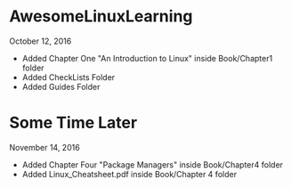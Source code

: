 # AwesomeLinuxLearning
October 12, 2016 
- Added Chapter One "An Introduction to Linux" inside Book/Chapter1 folder
- Added CheckLists Folder
- Added Guides Folder

# Some Time Later

November 14, 2016
- Added Chapter Four "Package Managers" inside Book/Chapter4 folder
- Added Linux_Cheatsheet.pdf inside Book/Chapter 4 folder

